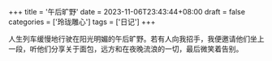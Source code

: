 +++
title = '午后旷野'
date = 2023-11-06T23:43:44+08:00
draft = false
categories = ['玲珑雕心']
tags = ['日记']
+++

人生列车缓慢地行驶在阳光明媚的午后旷野。若有人向我招手，我便邀请他们坐上一段，听他们分享关于面包，远方和在夜晚流浪的一切，最后微笑着告别。
